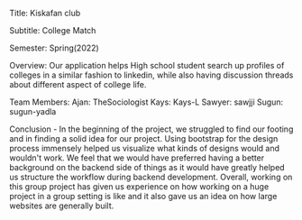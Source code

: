 Title: Kiskafan club

Subtitle: College Match

Semester: Spring(2022)

Overview: Our application helps High school student search up profiles of colleges in a similar fashion to linkedin,
while also having discussion threads about different aspect of college life.


Team Members:
Ajan: TheSociologist
Kays: Kays-L
Sawyer: sawjji
Sugun: sugun-yadla

Conclusion - In the beginning of the project, we struggled to find our footing and in finding a solid idea for our project. 
Using bootstrap for the design process immensely helped us visualize what kinds of designs would and wouldn't work.
We feel that we would have preferred having a better background on the backend side of things as it would have
greatly helped us structure the workflow during backend development. Overall, working on this group project has given us 
experience on how working on a huge project in a group setting is like and it also gave us an idea on how large websites are generally built.
